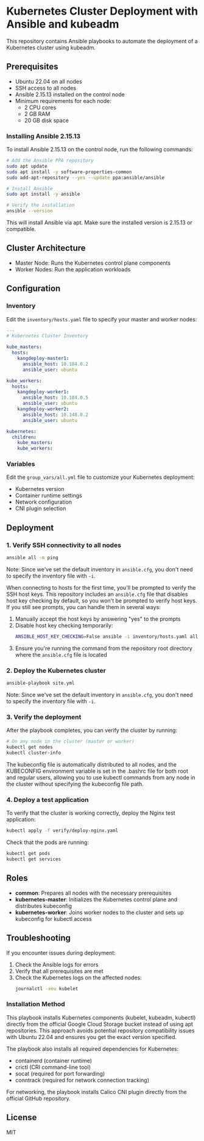 # Kubernetes Cluster Deployment with Ansible and kubeadm

This repository contains Ansible playbooks to automate the deployment of a Kubernetes cluster using kubeadm.

## Prerequisites

- Ubuntu 22.04 on all nodes
- SSH access to all nodes
- Ansible 2.15.13 installed on the control node
- Minimum requirements for each node:
  - 2 CPU cores
  - 2 GB RAM
  - 20 GB disk space

### Installing Ansible 2.15.13

To install Ansible 2.15.13 on the control node, run the following commands:

```bash
# Add the Ansible PPA repository
sudo apt update
sudo apt install -y software-properties-common
sudo add-apt-repository --yes --update ppa:ansible/ansible

# Install Ansible
sudo apt install -y ansible

# Verify the installation
ansible --version
```

This will install Ansible via apt. Make sure the installed version is 2.15.13 or compatible.

## Cluster Architecture

- Master Node: Runs the Kubernetes control plane components
- Worker Nodes: Run the application workloads

## Configuration

### Inventory

Edit the `inventory/hosts.yaml` file to specify your master and worker nodes:

```yaml
---
# Kubernetes Cluster Inventory

kube_masters:
  hosts:
    kangdeploy-master1:
      ansible_host: 10.184.0.2
      ansible_user: ubuntu

kube_workers:
  hosts:
    kangdeploy-worker1:
      ansible_host: 10.184.0.5
      ansible_user: ubuntu
    kangdeploy-worker2:
      ansible_host: 10.148.0.2
      ansible_user: ubuntu

kubernetes:
  children:
    kube_masters:
    kube_workers:
```

### Variables

Edit the `group_vars/all.yml` file to customize your Kubernetes deployment:

- Kubernetes version
- Container runtime settings
- Network configuration
- CNI plugin selection

## Deployment

### 1. Verify SSH connectivity to all nodes

```bash
ansible all -m ping
```

Note: Since we've set the default inventory in `ansible.cfg`, you don't need to specify the inventory file with `-i`.

When connecting to hosts for the first time, you'll be prompted to verify the SSH host keys. This repository includes an `ansible.cfg` file that disables host key checking by default, so you won't be prompted to verify host keys. If you still see prompts, you can handle them in several ways:

1. Manually accept the host keys by answering "yes" to the prompts
2. Disable host key checking temporarily:
   ```bash
   ANSIBLE_HOST_KEY_CHECKING=False ansible -i inventory/hosts.yaml all -m ping
   ```
3. Ensure you're running the command from the repository root directory where the `ansible.cfg` file is located

### 2. Deploy the Kubernetes cluster

```bash
ansible-playbook site.yml
```

Note: Since we've set the default inventory in `ansible.cfg`, you don't need to specify the inventory file with `-i`.

### 3. Verify the deployment

After the playbook completes, you can verify the cluster by running:

```bash
# On any node in the cluster (master or worker)
kubectl get nodes
kubectl cluster-info
```

The kubeconfig file is automatically distributed to all nodes, and the KUBECONFIG environment variable is set in the .bashrc file for both root and regular users, allowing you to use kubectl commands from any node in the cluster without specifying the kubeconfig file path.

### 4. Deploy a test application

To verify that the cluster is working correctly, deploy the Nginx test application:

```bash
kubectl apply -f verify/deploy-nginx.yaml
```

Check that the pods are running:

```bash
kubectl get pods
kubectl get services
```

## Roles

- **common**: Prepares all nodes with the necessary prerequisites
- **kubernetes-master**: Initializes the Kubernetes control plane and distributes kubeconfig
- **kubernetes-worker**: Joins worker nodes to the cluster and sets up kubeconfig for kubectl access

## Troubleshooting

If you encounter issues during deployment:

1. Check the Ansible logs for errors
2. Verify that all prerequisites are met
3. Check the Kubernetes logs on the affected nodes:
   ```bash
   journalctl -xeu kubelet
   ```

### Installation Method

This playbook installs Kubernetes components (kubelet, kubeadm, kubectl) directly from the official Google Cloud Storage bucket instead of using apt repositories. This approach avoids potential repository compatibility issues with Ubuntu 22.04 and ensures you get the exact version specified.

The playbook also installs all required dependencies for Kubernetes:
- containerd (container runtime)
- crictl (CRI command-line tool)
- socat (required for port forwarding)
- conntrack (required for network connection tracking)

For networking, the playbook installs Calico CNI plugin directly from the official GitHub repository.

## License

MIT
